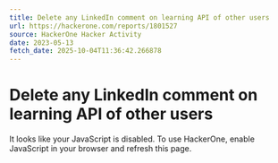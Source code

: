 ```yaml
---
title: Delete any LinkedIn comment on learning API of other users
url: https://hackerone.com/reports/1801527
source: HackerOne Hacker Activity
date: 2023-05-13
fetch_date: 2025-10-04T11:36:42.266878
---
```


# Delete any LinkedIn comment on learning API of other users

It looks like your JavaScript is disabled. To use HackerOne, enable JavaScript in your browser and refresh this page.